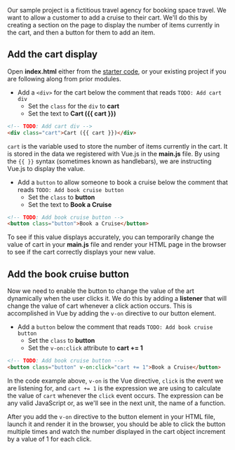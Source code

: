 Our sample project is a fictitious travel agency for booking space travel. We want to allow a customer to add a cruise to their cart. We'll do this by creating a section on the page to display the number of items currently in the cart, and then a button for them to add an item.

## Add the cart display

Open **index.html** either from the [starter code](link), or your existing project if you are following along from prior modules.

- Add a `<div>` for the cart below the comment that reads `TODO: Add cart div`
  - Set the `class` for the `div` to **cart**
  - Set the text to **Cart ({{ cart }})**

```html
<!-- TODO: Add cart div -->
<div class="cart">Cart ({{ cart }})</div>
```

`cart` is the variable used to store the number of items currently in the cart. It is stored in the data we registered with Vue.js in the **main.js** file. By using the `{{ }}` syntax (sometimes known as handlebars), we are instructing Vue.js to display the value.

- Add a `button` to allow someone to book a cruise below the comment that reads `TODO: Add book cruise button`
  - Set the `class` to **button**
  - Set the text to **Book a Cruise**

```html
<!-- TODO: Add book cruise button -->
<button class="button">Book a Cruise</button>
```

To see if this value displays accurately, you can temporarily change the value of cart in your **main.js** file and render your HTML page in the browser to see if the cart correctly displays your new value.

## Add the book cruise button

Now we need to enable the button to change the value of the art dynamically when the user clicks it. We do this by adding a **listener** that will change the value of cart whenever a click action occurs. This is accomplished in Vue by adding the `v-on` directive to our button element.

- Add a `button` below the comment that reads `TODO: Add book cruise button`
  - Set the `class` to **button**
  - Set the `v-on:click` attribute to **cart += 1**

```html
<!-- TODO: Add book cruise button -->
<button class="button" v-on:click="cart += 1">Book a Cruise</button>
```

In the code example above, `v-on` is the Vue directive, `click` is the event we are listening for, and `cart += 1` is the expression we are using to calculate the value of `cart` whenever the `click` event occurs. The expression can be any valid JavaScript or, as we'll see in the next unit, the name of a function.

After you add the `v-on` directive to the button element in your HTML file, launch it and render it in the browser, you should be able to click the button multiple times and watch the number displayed in the cart object increment by a value of 1 for each click.
